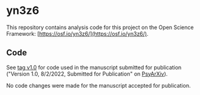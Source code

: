 # yn3z6

This repository contains analysis code for this project on the Open Science Framework: [https://osf.io/yn3z6/](https://osf.io/yn3z6/).

## Code

See [tag v1.0](https://github.com/jwe4ec/yn3z6/tags) for code used in the manuscript submitted for publication ("Version 1.0, 8/2/2022, Submitted for Publication" on [PsyArXiv](https://doi.org/10.31234/osf.io/jrkvt)).

No code changes were made for the manuscript accepted for publication.